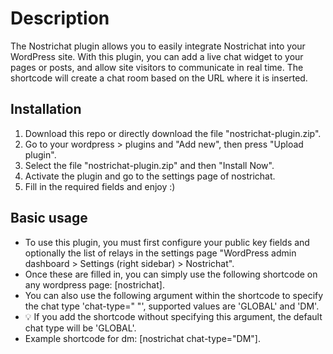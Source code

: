 # Description
The Nostrichat plugin allows you to easily integrate Nostrichat into your WordPress site. With this plugin, you can add a live chat widget to your pages or posts, and allow site visitors to communicate in real time. The shortcode will create a chat room based on the URL where it is inserted.

## Installation
1. Download this repo or directly download the file "nostrichat-plugin.zip".
2. Go to your wordpress > plugins and "Add new", then press "Upload plugin". 
3. Select the file "nostrichat-plugin.zip" and then "Install Now".
4. Activate the plugin and go to the settings page of nostrichat.
5. Fill in the required fields and enjoy :)


## Basic usage
+ To use this plugin, you must first configure your public key fields and optionally the list of relays in the settings page "WordPress admin dashboard > Settings (right sidebar) > Nostrichat".
+ Once these are filled in, you can simply use the following shortcode on any wordpress page: [nostrichat].
+ You can also use the following argument within the shortcode to specify the chat type 'chat-type=" "', supported values are 'GLOBAL' and 'DM'.
+ 💡 If you add the shortcode without specifying this argument, the default chat type will be 'GLOBAL'.
+ Example shortcode for dm: [nostrichat chat-type="DM"].
